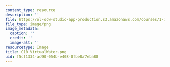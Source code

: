 ```yaml
---
content_type: resource
description: ''
file: https://ol-ocw-studio-app-production.s3.amazonaws.com/courses/1-74-land-water-food-and-climate-fall-2020/f5cf1334ac90054be4088fbe8a7eba88_C10_VirtualWater.png
file_type: image/png
image_metadata:
  caption: ''
  credit: ''
  image-alt: ''
resourcetype: Image
title: C10_VirtualWater.png
uid: f5cf1334-ac90-054b-e408-8fbe8a7eba88
---
```

